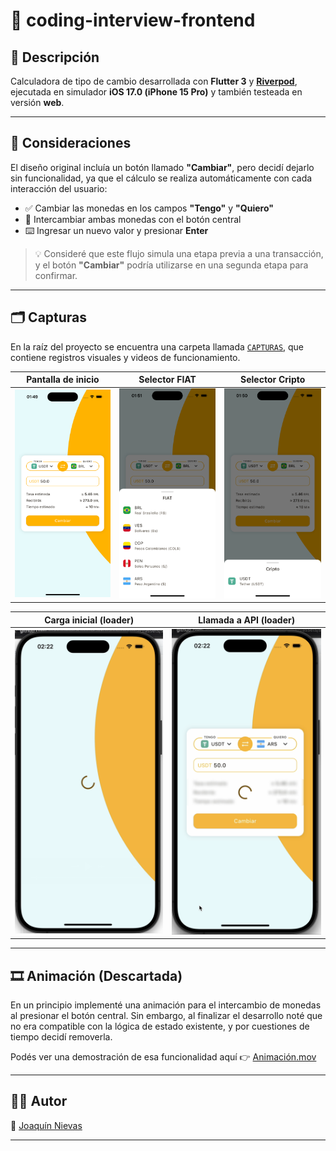 # 💱 coding-interview-frontend

## 📱 Descripción

Calculadora de tipo de cambio desarrollada con **Flutter 3** y [**Riverpod**](https://pub.dev/packages/riverpod), ejecutada en simulador **iOS 17.0 (iPhone 15 Pro)** y también testeada en versión **web**.

---

## 🧠 Consideraciones

El diseño original incluía un botón llamado **"Cambiar"**, pero decidí dejarlo sin funcionalidad, ya que el cálculo se realiza automáticamente con cada interacción del usuario:

- ✅ Cambiar las monedas en los campos **"Tengo"** y **"Quiero"**
- 🔁 Intercambiar ambas monedas con el botón central
- ⌨️ Ingresar un nuevo valor y presionar **Enter**

> 💡 Consideré que este flujo simula una etapa previa a una transacción, y el botón **"Cambiar"** podría utilizarse en una segunda etapa para confirmar.

---

## 🗂️ Capturas

En la raíz del proyecto se encuentra una carpeta llamada [`CAPTURAS`](./CAPTURAS), que contiene registros visuales y videos de funcionamiento.

| Pantalla de inicio       | Selector FIAT                     | Selector Cripto                     |
| ------------------------ | --------------------------------- | ----------------------------------- |
| ![](./CAPTURAS/Main.png) | ![](./CAPTURAS/Selector_FIAT.png) | ![](./CAPTURAS/Selector_Cripto.png) |

| Carga inicial (loader)            | Llamada a API (loader)          |
| --------------------------------- | ------------------------------- |
| ![](./CAPTURAS/Carga_Inicial.png) | ![](./CAPTURAS/Llamada_Api.png) |

---

## 🎞️ Animación (Descartada)

En un principio implementé una animación para el intercambio de monedas al presionar el botón central. Sin embargo, al finalizar el desarrollo noté que no era compatible con la lógica de estado existente, y por cuestiones de tiempo decidí removerla.

Podés ver una demostración de esa funcionalidad aquí 👉 [Animación.mov](./CAPTURAS/Animacion.mov)

---

## 🙋‍♂️ Autor

👤 [Joaquín Nievas](https://www.linkedin.com/in/joaquin-nievas-a4b668147/)

---
